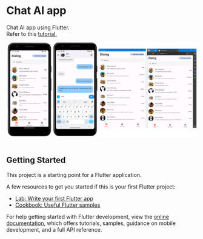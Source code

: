 # Chat AI app
Chat AI app using Flutter.</br>
Refer to this <a href="https://daddynkidsmakers.blogspot.com/2023/08/flutter.html">tutorial.</a></br>
<center><img src="https://github.com/mac999/chatai_app/blob/main/demo.PNG"> </img></center></br>

## Getting Started

This project is a starting point for a Flutter application.

A few resources to get you started if this is your first Flutter project:

- [Lab: Write your first Flutter app](https://docs.flutter.dev/get-started/codelab)
- [Cookbook: Useful Flutter samples](https://docs.flutter.dev/cookbook)

For help getting started with Flutter development, view the
[online documentation](https://docs.flutter.dev/), which offers tutorials,
samples, guidance on mobile development, and a full API reference.
